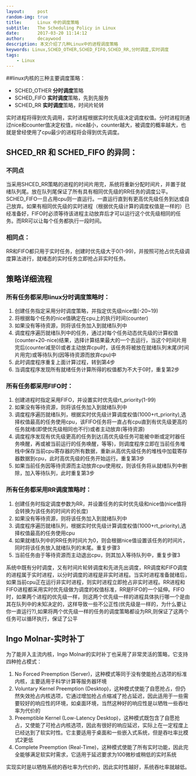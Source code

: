 ```yaml
---
layout:     post
random-img: true
title:      Linux 中的调度策略
subtitle:   The Scheduling Policy in Linux
date:       2017-03-20 11:14:12
author:     decaywood
description: 本文介绍了几种Linux中的进程调度策略
keywords: Linux,SCHED_OTHER,SCHED_FIFO,SCHED_RR,分时调度,实时调度
tags:
    - Linux
---
```


##linux内核的三种主要调度策略：

* SCHED_OTHER **分时调度**策略
* SCHED_FIFO **实时调度**策略，先到先服务
* SCHED_RR **实时调度**策略，时间片轮转
  
实时进程将得到优先调用，实时进程根据实时优先级决定调度权值。分时进程则通过nice和counter值决定权值，nice越小，counter越大，被调度的概率越大，也就是曾经使用了cpu最少的进程将会得到优先调度。
 
## SHCED_RR 和 SCHED_FIFO 的异同：

### 不同点

当采用SHCED_RR策略的进程的时间片用完，系统将重新分配时间片，并置于就绪队列尾。放在队列尾保证了所有具有相同优先级的RR任务的调度公平。SCHED_FIFO一旦占用cpu则一直运行。一直运行直到有更高优先级任务到达或自己放弃。如果有相同优先级的实时进程（根据优先级计算的调度权值是一样的）已经准备好，FIFO时必须等待该进程主动放弃后才可以运行这个优先级相同的任务。而RR可以让每个任务都执行一段时间。
  
### 相同点：
    
RR和FIFO都只用于实时任务，创建时优先级大于0(1-99)，并按照可抢占优先级调度算法进行，就绪态的实时任务立即抢占非实时任务。

## 策略详细流程

### 所有任务都采用linux分时调度策略时：

1. 创建任务指定采用分时调度策略，并指定优先级nice值(-20~19)
2. 将根据每个任务的nice值确定在cpu上的执行时间(counter)
3. 如果没有等待资源，则将该任务加入到就绪队列中
4. 调度程序遍历就绪队列中的任务，通过对每个任务动态优先级的计算权值(counter+20-nice)结果，选择计算结果最大的一个去运行，当这个时间片用完后(counter减至0)或者主动放弃cpu时，该任务将被放在就绪队列末尾(时间片用完)或等待队列(因等待资源而放弃cpu)中
5. 此时调度程序重复上面计算过程，转到第4步
6. 当调度程序发现所有就绪任务计算所得的权值都为不大于0时，重复第2步
 
### 所有任务都采用FIFO时：

1. 创建进程时指定采用FIFO，并设置实时优先级rt_priority(1-99)
2. 如果没有等待资源，则将该任务加入到就绪队列中
3. 调度程序遍历就绪队列，根据实时优先级计算调度权值(1000+rt_priority),选择权值最高的任务使用cpu，该FIFO任务将一直占有cpu直到有优先级更高的任务就绪(即使优先级相同也不行)或者主动放弃(等待资源)
4. 调度程序发现有优先级更高的任务到达(高优先级任务可能被中断或定时器任务唤醒，再或被当前运行的任务唤醒，等等)，则调度程序立即在当前任务堆栈中保存当前cpu寄存器的所有数据，重新从高优先级任务的堆栈中加载寄存器数据到cpu，此时高优先级的任务开始运行。重复第3步
5. 如果当前任务因等待资源而主动放弃cpu使用权，则该任务将从就绪队列中删除，加入等待队列，此时重复第3步
 
### 所有任务都采用RR调度策略时：

1. 创建任务时指定调度参数为RR，并设置任务的实时优先级和nice值(nice值将会转换为该任务的时间片的长度)
2. 如果没有等待资源，则将该任务加入到就绪队列中
3. 调度程序遍历就绪队列，根据实时优先级计算调度权值(1000+rt_priority),选择权值最高的任务使用cpu
4. 如果就绪队列中的RR任务时间片为0，则会根据nice值设置该任务的时间片，同时将该任务放入就绪队列的末尾。重复步骤3
5. 当前任务由于等待资源而主动退出cpu，则其加入等待队列中，重复步骤3

系统中既有分时调度，又有时间片轮转调度和先进先出调度，RR调度和FIFO调度的进程属于实时进程，以分时调度的进程是非实时进程。当实时进程准备就绪后，如果当前cpu正在运行非实时进程，则实时进程立即抢占非实时进程。RR进程和FIFO进程都采用实时优先级做为调度的权值标准，RR是FIFO的一个延伸。FIFO时，如果两个进程的优先级一样，则这两个优先级一样的进程具体执行哪一个是由其在队列中的未知决定的，这样导致一些不公正性(优先级是一样的，为什么要让你一直运行?),如果将两个优先级一样的任务的调度策略都设为RR,则保证了这两个任务可以循环执行，保证了公平

## Ingo Molnar-实时补丁

为了能并入主流内核，Ingo Molnar的实时补丁也采用了非常灵活的策略，它支持四种抢占模式：

1. No Forced Preemption (Server)，这种模式等同于没有使能抢占选项的标准内核，主要适用于科学计算等服务器环境
2. Voluntary Kernel Preemption (Desktop)，这种模式使能了自愿抢占，但仍然失效抢占内核选项，它通过增加抢占点缩减了抢占延迟，因此适用于一些需要较好的响应性的环境，如桌面环境，当然这种好的响应性是以牺牲一些吞吐率为代价的
3. Preemptible Kernel (Low-Latency Desktop)，这种模式既包含了自愿抢占，又使能了可抢占内核选项，因此有很好的响应延迟，实际上在一定程度上已经达到了软实时性。它主要适用于桌面和一些嵌入式系统，但是吞吐率比模式2更低
4. Complete Preemption (Real-Time)，这种模式使能了所有实时功能，因此完全能够满足软实时需求，它适用于延迟要求为100微秒或稍低的实时系统

实现实时是以牺牲系统的吞吐率为代价的，因此实时性越好，系统吞吐率就越低。